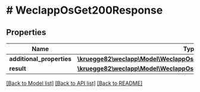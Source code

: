 # # WeclappOsGet200Response

## Properties

Name | Type | Description | Notes
------------ | ------------- | ------------- | -------------
**additional_properties** | [**\kruegge82\weclapp\Model\WeclappOsGet200ResponseAdditionalProperties**](WeclappOsGet200ResponseAdditionalProperties.md) |  | [optional]
**result** | [**\kruegge82\weclapp\Model\WeclappOs[]**](WeclappOs.md) |  | [optional]

[[Back to Model list]](../../README.md#models) [[Back to API list]](../../README.md#endpoints) [[Back to README]](../../README.md)
